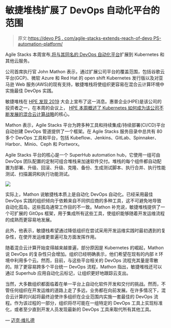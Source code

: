 # 敏捷堆栈扩展了 DevOps 自动化平台的范围

> 原文:[https://devo PS . com/agile-stacks-extends-reach-of-devo PS-automation-platform/](https://devops.com/agile-stacks-extends-reach-of-devops-automation-platform/)

Agile Stacks 本周宣布,[将与其同名的 DevOps 自动化平台](https://www.agilestacks.com/news/multi-cloud-support-added-google-cloud-platform-red-hat-openshift-microsoft-azure?hs_preview=TaJqZfwd-10578558308)扩展到 Kubernetes 和其他云服务。

公司首席执行官 John Mathon 表示，通过扩展公司平台的覆盖范围，包括谷歌云平台(GCP)、微软 Azure 和 Red Hat 的 open shift Kubernetes 发行版以及对亚马逊 Web 服务(AWS)的现有支持，敏捷堆栈将使组织更容易在混合云计算环境中实施最佳 DevOps 实践。

敏捷堆栈在 [HPE 发现 2019](https://www.hpe.com/events/discover/) 大会上宣布了这一消息。惠普企业(HPE)是该公司的投资者之一，在本周的会议上， [HPE 本周概述了 Kubernetes 如何成为该公司不断发展的混合云计算战略](https://devops.com/hpe-extends-hybrid-cloud-computing-strategy/)的核心。

Mathon 表示，Agile Stacks 平台为跨多种工具和持续集成/持续部署(CI/CD)平台自动创建 DevOps 管道提供了一个框架。在 Agile Stacks 服务目录中总共有 80 多个 DevOps 工具和平台，包括 Kubeflow、Jenkins、GitLab、Spinnaker、Harbor、Minio、Ceph 和 Portworx。

Agile Stacks 平台的核心是一个 SuperHub automation hub，它使用一组可由 DevOps 团队配置的定制可组合堆栈来加速软件交付。堆栈的每个组件都自动配置为部署、升级、回滚、升级、克隆、备份、生成测试脚本、执行合并、执行性能测试、扫描漏洞和执行功能测试。

![](../Images/a7fb36cb8bef5725fb6d0e40279165a1.png)

实际上，Mathon 说敏捷栈本质上是自动化 DevOps 自动化。已经采用最佳 DevOps 实践的组织倾向于依赖来自不同供应商的多种工具，这不可避免地导致自动化孤岛，这些孤岛通常工作目的不一致。Mathon 补充说，敏捷堆栈提供了一个可扩展的 GitOps 框架，用于集成所有这些工具，使组织能够随着开发运维流程的成熟而更容易地发展。

此外，他表示，敏捷栈希望通过降低组织在尝试采用开发运维实践时最初遇到的复杂性，在使开发运维更普遍可及方面发挥作用。

随着混合云计算开始变得越来越普遍，部分原因是 Kubernetes 的崛起，Mathon 说 DevOps 的复杂性只会增加。组织已经明确表示，他们希望在现有的内部 it 环境中利用多个云。然而，目前，与这些平台相关的 DevOps 流程充其量是零散的。除了更容易跨多个平台统一 DevOps 流程，Mathon 指出，敏捷堆栈还可以通过 Superhub 应用自动化云标记，让组织更好地跟踪云支出。

当然，大多数组织都面临着在单一平台上自动化软件开发和交付的挑战。然而，不管任何组织在开发运维的道路上走了多远，业务都在向前发展。在许多情况下，混合云计算的兴起将最终迫使许多组织在企业范围内实施一套最佳的 DevOps 流程。作为该过程的一部分，组织将尽可能在一组特定的 DevOps 工具上实现标准化，或者至少直到开发人员发现最新的 DevOps 工具来取代所有其他工具。

— [迈克·维扎德](https://devops.com/author/mike-vizard/)